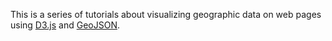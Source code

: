 This is a series of tutorials about visualizing geographic data on web pages
using [D3.js](https://d3js.org) and [GeoJSON](http://geojson.org/).